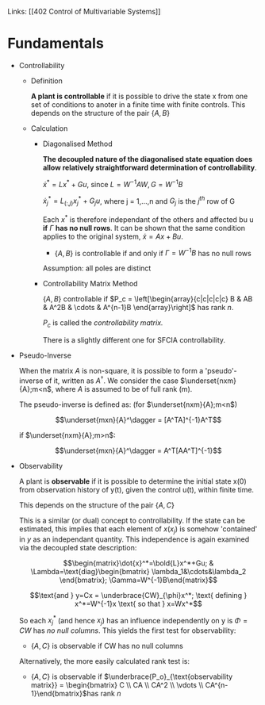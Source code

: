 Links: [[402 Control of Multivariable Systems]]
# Fundamentals

- Controllability
    - Definition

        **A plant is controllable** if it is possible to drive the state x from one set of conditions to anoter in a finite time with finite controls. This depends on the structure of the pair $\{A,B\}$

    - Calculation
        - Diagonalised Method

            **The decoupled nature of the diagonalised state equation does allow relatively straightforward determination of controllability**.

            $\dot{x}^* = Lx^*+Gu$, since $L = W^{-1}AW, G=W^{-1}B$

            $\dot{x}_j^*=L_{(:,j)}x_j^* + G_ju$, where j = 1,...,n and $G_j$ is the $j^{th}$ row of G

            Each $x^*$ is therefore independant of the others and affected bu u **if** $\Gamma$ **has no null rows**. It can be shown that the same condition applies to the original system, $\dot{x} = Ax + Bu$.

            - $\{A,B\}$ is controllable if and only if $\Gamma = W^{-1}B$ has no null rows

            Assumption: all poles are distinct

        - Controllability Matrix Method

            $\{A,B\}$ controllable if $P_c = \left[\begin{array}{c|c|c|c|c} B & AB & A^2B & \cdots & A^{n-1}B \end{array}\right]$ has rank *n*.

            $P_c$ is called the *controllability matrix.*

            There is a slightly different one for SFCIA controllability.

- Pseudo-Inverse

    When the matrix $A$ is non-square, it is possible to form a 'pseudo'-inverse of it, written as $A^{\dagger}$. We consider the case $\underset{nxm}{A};m<n$, where $A$ is assumed to be of full rank (m).

    The pseudo-inverse is defined as: (for $\underset{nxm}{A};m<n$)

    $$\underset{mxn}{A}^\dagger = [A^TA]^{-1}A^T$$

    if $\underset{nxm}{A};m>n$:

    $$\underset{mxn}{A}^\dagger = A^T[AA^T]^{-1}$$

- Observability

    A plant is **observable** if it is possible to determine the initial state x(0) from observation history of y(t), given the control u(t), within finite time.

    This depends on the structure of the pair $\{A,C\}$

    This is a similar (or dual) concept to controllability. If the state can be estimated, this implies that each element of $x (x_j)$ is somehow 'contained' in $y$ as an independant quantity. This independence is again examined via the decoupled state description:

    $$\begin{matrix}\dot{x}^*=\bold{L}x^*+Gu; & \Lambda=\text{diag}\begin{bmatrix} \lambda_1&\cdots&\lambda_2 \end{bmatrix}; \Gamma=W^{-1}B\end{matrix}$$

    $$\text{and } y=Cx = \underbrace{CW}_{\phi}x^*; \text{ defining } x^*=W^{-1}x \text{ so that } x=Wx^*$$

    So each $x_j^*$ (and hence $x_j$) has an influence independently on y is $\Phi=CW$ has *no* *null columns*. This yields the first test for observability:

    - $\{A,C\}$ is observable if CW has no null columns

    Alternatively, the more easily calculated rank test is:

    - $\{A,C\}$ is observable if $\underbrace{P_o}_{\text{observability matrix}} = \begin{bmatrix} C \\ CA \\ CA^2 \\ \vdots \\ CA^{n-1}\end{bmatrix}$has rank *n*